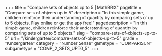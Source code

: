 +++
title = "Compare sets of objects up to 5 | MathBRIX"
pagetitle = "Compare sets of objects up to 5"
description = "In this simple game, children reinforce their understanding of quantity by comparing sets of up to 5 objects. Play online or get the app free!"
pagedescription = "In this simple game, children reinforce their understanding of quantity by comparing sets of up to 5 objects."
slug = "compare-sets-of-objects-up-to-5"
url = "/kindergarten/compare-sets-of-objects-up-to-5"
grade = "Kindergarten"
category = "Number Sense"
gametype = "COMPARISON"
subgametype = "COMP_2_SETS_UPTO_5"
+++
